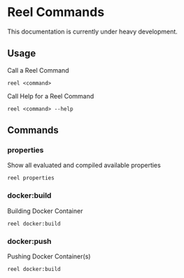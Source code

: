 # Reel Commands

This documentation is currently under heavy development.

## Usage

Call a Reel Command

```shell
reel <command>
```

Call Help for a Reel Command

```shell
reel <command> --help
```

## Commands

### properties

Show all evaluated and compiled available properties

```shell
reel properties
```

### docker:build

Building Docker Container

```shell
reel docker:build
```

### docker:push

Pushing Docker Container(s)

```shell
reel docker:build
```
